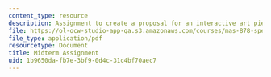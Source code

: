 ```yaml
---
content_type: resource
description: Assignment to create a proposal for an interactive art piece.
file: https://ol-ocw-studio-app-qa.s3.amazonaws.com/courses/mas-878-special-topics-in-multimedia-production-experiences-in-interactive-art-fall-2003/1b9650dafb7e3bf90d4c31c4bf70aec7_mid_assign.pdf
file_type: application/pdf
resourcetype: Document
title: Midterm Assignment
uid: 1b9650da-fb7e-3bf9-0d4c-31c4bf70aec7
---
```

